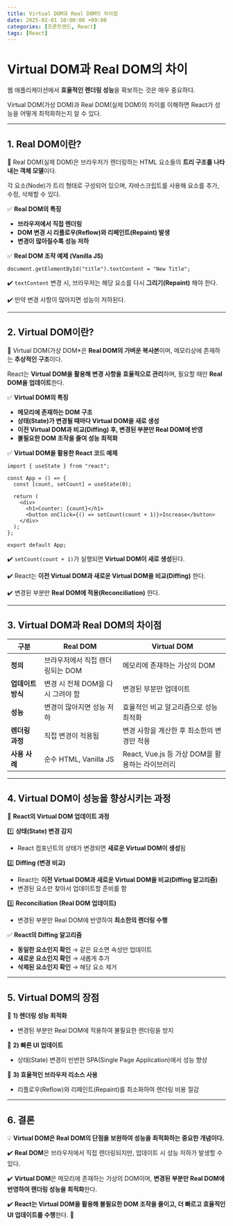 ```yaml
---
title: Virtual DOM과 Real DOM의 차이점
date: 2025-02-01 10:00:00 +09:00
categories: [프론트엔드, React]
tags: [React]
---
```


# **Virtual DOM과 Real DOM의 차이**

웹 애플리케이션에서 **효율적인 렌더링 성능**을 확보하는 것은 매우 중요하다.

Virtual DOM(가상 DOM)과 Real DOM(실제 DOM)의 차이를 이해하면 React가 성능을 어떻게 최적화하는지 알 수 있다.

---

## **1. Real DOM이란?**

📌 Real DOM(실제 DOM)은 브라우저가 렌더링하는 HTML 요소들의 **트리 구조를 나타내는 객체 모델**이다.

각 요소(Node)가 트리 형태로 구성되어 있으며, 자바스크립트를 사용해 요소를 추가, 수정, 삭제할 수 있다.

✅ **Real DOM의 특징**

- **브라우저에서 직접 렌더링**
- **DOM 변경 시 리플로우(Reflow)와 리페인트(Repaint) 발생**
- **변경이 많아질수록 성능 저하**

✅ **Real DOM 조작 예제 (Vanilla JS)**

```
document.getElementById("title").textContent = "New Title";

```

✔️ `textContent` 변경 시, 브라우저는 해당 요소를 다시 **그리기(Repaint)** 해야 한다.

✔️ 만약 변경 사항이 많아지면 성능이 저하된다.

---

## **2. Virtual DOM이란?**

📌 Virtual DOM(가상 DOM\*은 **Real DOM의 가벼운 복사본**이며, 메모리상에 존재하는 **추상적인 구조**이다.

React는 **Virtual DOM을 활용해 변경 사항을 효율적으로 관리**하며, 필요할 때만 **Real DOM을 업데이트**한다.

✅ **Virtual DOM의 특징**

- **메모리에 존재하는 DOM 구조**
- **상태(State)가 변경될 때마다 Virtual DOM을 새로 생성**
- **이전 Virtual DOM과 비교(Diffing) 후, 변경된 부분만 Real DOM에 반영**
- **불필요한 DOM 조작을 줄여 성능 최적화**

✅ **Virtual DOM을 활용한 React 코드 예제**

```tsx
import { useState } from "react";

const App = () => {
  const [count, setCount] = useState(0);

  return (
    <div>
      <h1>Counter: {count}</h1>
      <button onClick={() => setCount(count + 1)}>Increase</button>
    </div>
  );
};

export default App;
```

✔️ `setCount(count + 1)`가 실행되면 **Virtual DOM이 새로 생성**된다.

✔️ React는 **이전 Virtual DOM과 새로운 Virtual DOM을 비교(Diffing)** 한다.

✔️ 변경된 부분만 **Real DOM에 적용(Reconciliation)** 한다.

---

## **3. Virtual DOM과 Real DOM의 차이점**

| 구분              | **Real DOM**                      | **Virtual DOM**                                 |
| ----------------- | --------------------------------- | ----------------------------------------------- |
| **정의**          | 브라우저에서 직접 렌더링되는 DOM  | 메모리에 존재하는 가상의 DOM                    |
| **업데이트 방식** | 변경 시 전체 DOM을 다시 그려야 함 | 변경된 부분만 업데이트                          |
| **성능**          | 변경이 많아지면 성능 저하         | 효율적인 비교 알고리즘으로 성능 최적화          |
| **렌더링 과정**   | 직접 변경이 적용됨                | 변경 사항을 계산한 후 최소한의 변경만 적용      |
| **사용 사례**     | 순수 HTML, Vanilla JS             | React, Vue.js 등 가상 DOM을 활용하는 라이브러리 |

---

## **4. Virtual DOM이 성능을 향상시키는 과정**

📌 **React의 Virtual DOM 업데이트 과정**

1️⃣ **상태(State) 변경 감지**

- React 컴포넌트의 상태가 변경되면 **새로운 Virtual DOM이 생성**됨

2️⃣ **Diffing (변경 비교)**

- React는 **이전 Virtual DOM과 새로운 Virtual DOM을 비교(Diffing 알고리즘)**
- 변경된 요소만 찾아서 업데이트할 준비를 함

3️⃣ **Reconciliation (Real DOM 업데이트)**

- 변경된 부분만 Real DOM에 반영하여 **최소한의 렌더링 수행**

✅ **React의 Diffing 알고리즘**

- **동일한 요소인지 확인** → 같은 요소면 속성만 업데이트
- **새로운 요소인지 확인** → 새롭게 추가
- **삭제된 요소인지 확인** → 해당 요소 제거

---

## **5. Virtual DOM의 장점**

🚀 **1) 렌더링 성능 최적화**

- 변경된 부분만 Real DOM에 적용하여 불필요한 렌더링을 방지

🚀 **2) 빠른 UI 업데이트**

- 상태(State) 변경이 빈번한 SPA(Single Page Application)에서 성능 향상

🚀 **3) 효율적인 브라우저 리소스 사용**

- 리플로우(Reflow)와 리페인트(Repaint)를 최소화하여 렌더링 비용 절감

---

## **6. 결론**

💡 **Virtual DOM은 Real DOM의 단점을 보완하여 성능을 최적화하는 중요한 개념이다.**

✔️ **Real DOM**은 브라우저에서 직접 렌더링되지만, 업데이트 시 성능 저하가 발생할 수 있다.

✔️ **Virtual DOM**은 메모리에 존재하는 가상의 DOM이며, **변경된 부분만 Real DOM에 반영하여 렌더링 성능을 최적화**한다.

✔️ **React는 Virtual DOM을 활용해 불필요한 DOM 조작을 줄이고, 더 빠르고 효율적인 UI 업데이트를 수행**한다. 🚀
